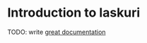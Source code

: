 # Introduction to laskuri

TODO: write [great documentation](http://jacobian.org/writing/great-documentation/what-to-write/)
